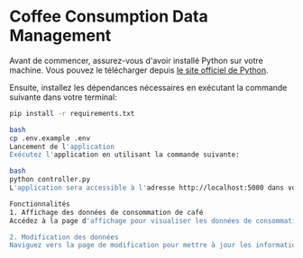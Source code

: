 # Coffee Consumption Data Management

Avant de commencer, assurez-vous d'avoir installé Python sur votre machine. Vous pouvez le télécharger depuis [le site officiel de Python](https://www.python.org/).

Ensuite, installez les dépendances nécessaires en exécutant la commande suivante dans votre terminal:

```bash
pip install -r requirements.txt

bash
cp .env.example .env
Lancement de l'application
Exécutez l'application en utilisant la commande suivante:

bash
python controller.py
L'application sera accessible à l'adresse http://localhost:5000 dans votre navigateur.

Fonctionnalités
1. Affichage des données de consommation de café
Accédez à la page d'affichage pour visualiser les données de consommation de café sous forme de tableau ou de graphiques informatifs.

2. Modification des données
Naviguez vers la page de modification pour mettre à jour les informations sur la consommation de café. Utilisez une session pour assurer la sécurité et la persistance des données entre les pages.
